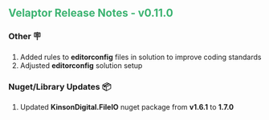 ## <span style="color:mediumseagreen;font-weight:bold">Velaptor Release Notes - v0.11.0</span>

### **Other** 🪧

1. Added rules to **editorconfig** files in solution to improve coding standards
2. Adjusted **editorconfig** solution setup

### **Nuget/Library Updates** 📦

1. Updated **KinsonDigital.FileIO** nuget package from **v1.6.1** to **1.7.0**
